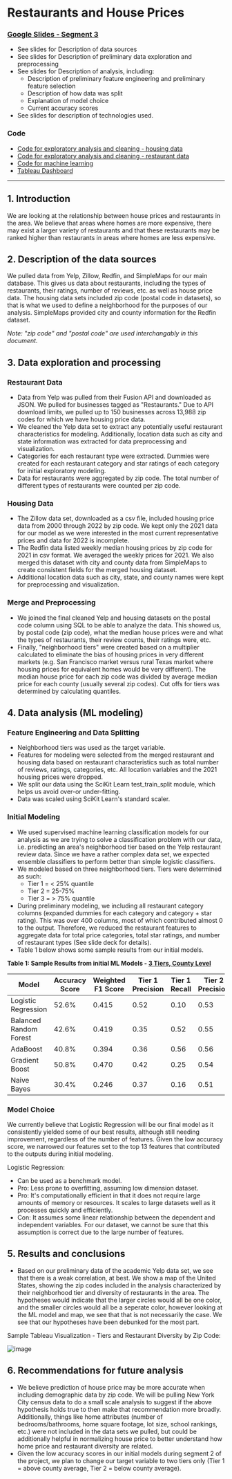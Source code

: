 # Restaurants and House Prices

### [Google Slides - Segment 3](https://docs.google.com/presentation/d/14StszvpA3k_Lv2KxDT2XQVPraBzJ3NBlnx0kZtt-SHQ/edit?usp=sharing)
- See slides for Description of data sources
- See slides for Description of preliminary data exploration and preprocessing
- See slides for Description of analysis, including:
  - Description of preliminary feature engineering and preliminary feature selection
  - Description of how data was split
  - Explanation of model choice
  - Current accuracy scores
- See slides for description of technologies used.


### Code
- [Code for exploratory analysis and cleaning - housing data](https://github.com/pgoyal94/Restaurants_and_House_Prices/tree/main/Final/Housing_data_cleaning)
- [Code for exploratory analysis and cleaning - restaurant data](https://github.com/pgoyal94/Restaurants_and_House_Prices/tree/main/Final/Restaurant_data_cleaning)
- [Code for machine learning](https://github.com/pgoyal94/Restaurants_and_House_Prices/tree/main/Final/ML_Final)
- [Tableau Dashboard](https://public.tableau.com/app/profile/ryan.morin/viz/tableau_restaurants/RestaurantsHousePrices?publish=yes)

---

## 1. Introduction
   We are looking at the relationship between house prices and restaurants in the area. We believe that areas where homes are more expensive, there may exist a larger variety of restaurants and that these restaurants may be ranked higher than restaurants in areas where homes are less expensive. 



## 2. Description of the data sources
   We pulled data from Yelp, Zillow, Redfin, and SimpleMaps for our main database. This gives us data about restaurants, including the types of restaurants, their ratings, number of reviews, etc. as well as house price data. The housing data sets included zip code (postal code in datasets), so that is what we used to define a neighborhood for the purposes of our analysis. SimpleMaps provided city and county information for the Redfin dataset.
   
_Note: "zip code" and "postal code" are used interchangably in this document._


## 3. Data exploration and processing

### Restaurant Data
   - Data from Yelp was pulled from their Fusion API and downloaded as JSON. We pulled for businesses tagged as "Restaurants." Due to API download limits, we pulled up to 150 businesses across 13,988 zip codes for which we have housing price data.
   - We cleaned the Yelp data set to extract any potentially useful restaurant characteristics for modeling. Additionally, location data such as city and state information was extracted for data preprocessing and visualization.
   - Categories for each restaurant type were extracted. Dummies were created for each restaurant category and star ratings of each category for initial exploratory modeling. 
   - Data for restaurants were aggregated by zip code. The total number of different types of restaurants were counted per zip code.

### Housing Data
   - The Zillow data set, downloaded as a csv file, included housing price data from 2000 through 2022 by zip code. We kept only the 2021 data for our model as we were interested in the most current representative prices and data for 2022 is incomplete.
   - The Redfin data listed weekly median housing prices by zip code for 2021 in csv format. We averaged the weekly prices for 2021. We also merged this dataset with city and county data from SimpleMaps to create consistent fields for the merged housing dataset.
   - Additional location data such as city, state, and county names were kept for preprocessing and visualization.

### Merge and Preprocessing
   - We joined the final cleaned Yelp and housing datasets on the postal code column using SQL to be able to analyze the data. This showed us, by postal code (zip code), what the median house prices were and what the types of restaurants, their review counts, their ratings were, etc.
   - Finally, "neighborhood tiers" were created based on a multiplier calculated to eliminate the bias of housing prices in very different markets (e.g. San Francisco market versus rural Texas market where housing prices for equivalent homes would be very different). The median house price for each zip code was divided by average median price for each county (usually several zip codes). Cut offs for tiers was determined by calculating quantiles.


## 4. Data analysis (ML modeling)

### Feature Engineering and Data Splitting
   - Neighborhood tiers was used as the target variable.   
   - Features for modeling were selected from the merged restaurant and housing data based on restaurant characteristics such as total number of reviews, ratings, categories, etc. All location variables and the 2021 housing prices were dropped.
   - We split our data using the SciKit Learn test_train_split module, which helps us avoid over-or under-fitting. 
   - Data was scaled using SciKit Learn's standard scaler.

### Initial Modeling
 - We used supervised machine learning classification models for our analysis as we are trying to solve a classification problem with our data, i.e. predicting an area's neighborhood tier based on the Yelp restaurant review data. Since we have a rather complex data set, we expected ensemble classifiers to perform better than simple logistic classifiers.
 - We modeled based on three neighborhood tiers. Tiers were determined as such:
   - Tier 1 = < 25% quantile
   - Tier 2 = 25-75% 
   - Tier 3 = > 75% quantile
 - During preliminary modeling, we including all restaurant category columns (expanded dummies for each category and category + star rating). This was over 400 columns, most of which contributed almost 0 to the output. Therefore, we reduced the restaurant features to aggregate data for total price categories, total star ratings, and number of restaurant types (See slide deck for details).
 - Table 1 below shows some sample results from our initial models.


 **Table 1: Sample Results from initial ML Models - [3 Tiers, County Level](https://github.com/pgoyal94/Restaurants_and_House_Prices/blob/main/Final/ML_Final/ML_Model_Trials/ML_optimization_county_3_tier%20.ipynb)**


|Model|Accuracy Score|Weighted F1 Score|Tier 1 Precision|Tier 1 Recall|Tier 2 Precision|Tier 2 Recall|Tier 3 Precision|Tier 3 Recall|
|---|---|---|---|---|---|--|--|--|
|Logistic Regression|52.6%|0.415|0.52|0.10|0.53|0.94|0.56|0.06|
|Balanced Random Forest|42.6%|0.419|0.35|0.52|0.55|0.33|0.37|0.52|
|AdaBoost|40.8%|0.394|0.36|0.56|0.56|0.25|0.37|0.60|
|Gradient Boost|50.8%|0.470|0.42|0.25|0.54|0.77|0.41|0.21|
|Naive Bayes|30.4%|0.246|0.37|0.16|0.51|0.11|0.27|0.85|




### Model Choice

We currently believe that Logistic Regression will be our final model as it consistently yielded some of our best results, although still needing improvement, regardless of the number of features. Given the low accuracy score, we narrowed our features set to the top 13 features that contributed to the outputs during initial modeling. 

Logistic Regression:
   - Can be used as a benchmark model.
   - Pro: Less prone to overfitting, assuming low dimension dataset. 
   - Pro: It's computationally efficient in that it does not require large amounts of memory or resources. It scales to large datasets well as it processes quickly and efficiently.
   - Con: It assumes some linear relationship between the dependent and independent variables. For our dataset, we cannot be sure that this assumption is correct due to the large number of features.


## 5. Results and conclusions 
   - Based on our preliminary data of the academic Yelp data set, we see that there is a weak correlation, at best. We show a map of the United States, showing the zip codes included in the analysis characterized by their neighborhood tier and diversity of restaurants in the area. The hypotheses would indicate that the larger circles would all be one color, and the smaller circles would all be a seperate color, however looking at the ML model and map, we see that that is not necessarily the case. We see that our hypotheses have been debunked for the most part.

Sample Tableau Visualization - Tiers and Restaurant Diversity by Zip Code:

![image](https://user-images.githubusercontent.com/92613639/161402016-3d3a5bcd-d48d-4f63-b395-cacafcbdd1cd.png)


## 6. Recommendations for future analysis 
   - We believe prediction of house price may be more accurate when including demographic data by zip code. We will be pulling New York City census data to do a small scale analysis to suggest if the above hypothesis holds true to then make that recommendation more broadly. Additionally, things like home attributes (number of bedrooms/bathrooms, home square footage, lot size, school rankings, etc.) were not included in the data sets we pulled, but could be additionally helpful in normalizing house price to better understand how home price and restaurant diversity are related.
   - Given the low accuracy scores in our initial models during segment 2 of the project, we plan to change our target variable to two tiers only (Tier 1 = above county average, Tier 2 = below county average). 
